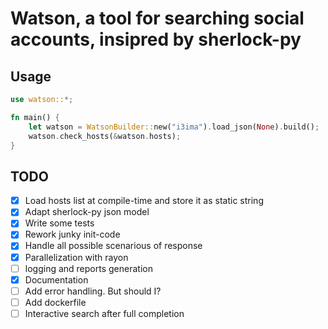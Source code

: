 # Watson, a tool for searching social accounts, insipred by sherlock-py

## Usage
```rust
use watson::*;

fn main() {
    let watson = WatsonBuilder::new("i3ima").load_json(None).build();
    watson.check_hosts(&watson.hosts);
}
```

## TODO

- [X] Load hosts list at compile-time and store it as static string
- [X] Adapt sherlock-py json model
- [X] Write some tests
- [X] Rework junky init-code
- [X] Handle all possible scenarious of response
- [X] Parallelization with rayon
- [ ] logging and reports generation 
- [X] Documentation
- [ ] Add error handling. But should I?
- [ ] Add dockerfile
- [ ] Interactive search after full completion